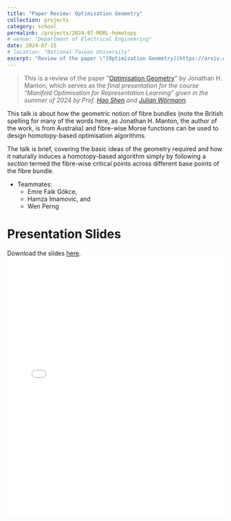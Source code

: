 ```yaml
---
title: "Paper Review: Optimisation Geometry"
collection: projects
category: school
permalink: /projects/2024-07-MORL-homotopy
# venue: "Department of Electrical Engineering"
date: 2024-07-15
# location: "National Taiwan University"
excerpt: "Review of the paper \"[Optimisation Geometry](https://arxiv.org/pdf/1212.1775)\" by Jonathan H. Manton. *Final presentation for the course \"Manifold Optimisation for Representation Learning\" given in the summer of 2024 by Prof. [Hao Shen](https://scholar.google.com/citations?user=Kce9W-8AAAAJ&hl=en) and [Julian Wörmann](https://scholar.google.com/citations?hl=de&user=aqG8AJcAAAAJ&view_op=list_works&sortby=pubdate).*"
---
```


> This is a review of the paper \"[Optimisation Geometry](https://arxiv.org/pdf/1212.1775)\" by Jonathan H. Manton, which serves as the *final presentation for the course \"Manifold Optimisation for Representation Learning\" given in the summer of 2024 by Prof. [Hao Shen](https://scholar.google.com/citations?user=Kce9W-8AAAAJ&hl=en) and [Julian Wörmann](https://scholar.google.com/citations?hl=de&user=aqG8AJcAAAAJ&view_op=list_works&sortby=pubdate).*

This talk is about how the geometric notion of fibre bundles (note the British spelling for many of the words here, as Jonathan H. Manton, the author of the work, is from Australia) and fibre-wise Morse functions can be used to design homotopy-based optimisation algorithms.

The talk is brief, covering the basic ideas of the geometry required and how it naturally induces a homotopy-based algorithm simply by following a *section* termed the fibre-wise critical points across different base points of the fibre bundle.

- Teammates:
    - Emre Faik Gökce, 
    - Hamza Imamovic, and
    - Wen Perng

# Presentation Slides
Download the slides [here](/files/slides/projects/2024_MORL_homotopy.pdf).
<embed src="/files/slides/projects/2024_MORL_homotopy.pdf" type="application/pdf" width="100%" height="600px" />